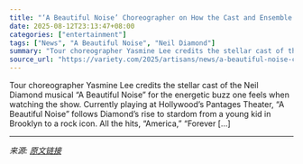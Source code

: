 ```yaml
---
title: "‘A Beautiful Noise’ Choreographer on How the Cast and Ensemble Keep Neil Diamond’s Musical ‘Buzzy’ and ‘Electric’ While on Tour"
date: 2025-08-12T23:13:47+08:00
categories: ["entertainment"]
tags: ["News", "A Beautiful Noise", "Neil Diamond"]
summary: "Tour choreographer Yasmine Lee credits the stellar cast of the Neil Diamond musical &#8220;A Beautiful Noise&#8221; for the energetic buzz one feels when watching the show. Currently playing at Hollyw"
source_url: "https://variety.com/2025/artisans/news/a-beautiful-noise-choreographer-neil-diamond-yasmine-lee-1236487895/"
---
```


Tour choreographer Yasmine Lee credits the stellar cast of the Neil Diamond musical &#8220;A Beautiful Noise&#8221; for the energetic buzz one feels when watching the show. Currently playing at Hollywood&#8217;s Pantages Theater, &#8220;A Beautiful Noise&#8221; follows Diamond&#8217;s rise to stardom from a young kid in Brooklyn to a rock icon. All the hits, &#8220;America,” “Forever [&#8230;]

---

*来源: [原文链接](https://variety.com/2025/artisans/news/a-beautiful-noise-choreographer-neil-diamond-yasmine-lee-1236487895/)*
